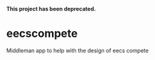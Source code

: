 **This project has been deprecated.**

eecscompete
===========

Middleman app to help with the design of eecs compete
